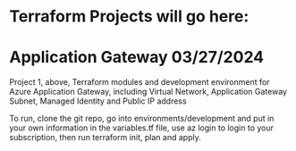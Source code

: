 # Terraform Projects will go here:

# Application Gateway 03/27/2024

Project 1, above, Terraform modules and development environment for Azure Application Gateway, including Virtual Network, Application Gateway Subnet, Managed Identity and Public IP address

To run, clone the git repo, go into environments/development and put in your own information in the variables.tf file, use az login to login to your subscription, then run terraform init, plan and apply.
